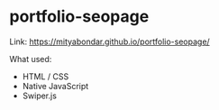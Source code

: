 # portfolio-seopage

Link: https://mityabondar.github.io/portfolio-seopage/

What used:
- HTML / CSS
- Native JavaScript
- Swiper.js
